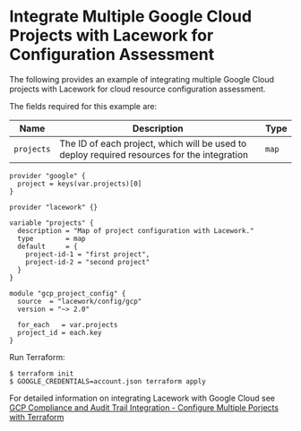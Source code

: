 # Integrate Multiple Google Cloud Projects with Lacework for Configuration Assessment
The following provides an example of integrating multiple Google Cloud projects with Lacework for cloud resource configuration assessment.

The fields required for this example are:

| Name       | Description                                                                                 | Type     |
|------------|---------------------------------------------------------------------------------------------|----------|
| `projects` | The ID of each project, which will be used to deploy required resources for the integration | `map` |


```hcl
provider "google" {
  project = keys(var.projects)[0]
}

provider "lacework" {}

variable "projects" {
  description = "Map of project configuration with Lacework."
  type        = map
  default     = {
    project-id-1 = "first project",
    project-id-2 = "second project"
  }
}

module "gcp_project_config" {
  source  = "lacework/config/gcp"
  version = "~> 2.0"

  for_each   = var.projects
  project_id = each.key
}
```

Run Terraform:
```
$ terraform init
$ GOOGLE_CREDENTIALS=account.json terraform apply
```

For detailed information on integrating Lacework with Google Cloud see [GCP Compliance and Audit Trail Integration - Configure Multiple Porjects with Terraform](https://docs.lacework.com/onboarding/gcp-compliance-and-audit-log-integration-terraform-using-google-cloud-shell#configure-multiple-projects-with-terraform)
